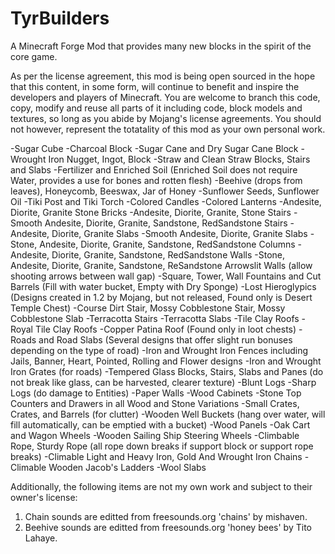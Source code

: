 # TyrBuilders
A Minecraft Forge Mod that provides many new blocks in the spirit of the core game.


As per the license agreement, this mod is being open sourced in the hope that this content, in some form, will continue to benefit 
and inspire the developers and players of Minecraft.  You are welcome to branch this code, copy, modify and reuse all parts of it 
including code, block models and textures, so long as you abide by Mojang's license agreements.  You should not however, represent 
the totatality of this mod as your own personal work.  


-Sugar Cube
-Charcoal Block
-Sugar Cane and Dry Sugar Cane Block
-Wrought Iron Nugget, Ingot, Block
-Straw and Clean Straw Blocks, Stairs and Slabs
-Fertilizer and Enriched Soil (Enriched Soil does not require Water, provides a use for bones and rotten flesh)
-Beehive (drops from leaves), Honeycomb, Beeswax, Jar of Honey
-Sunflower Seeds, Sunflower Oil
-Tiki Post and Tiki Torch
-Colored Candles
-Colored Lanterns
-Andesite, Diorite, Granite Stone Bricks
-Andesite, Diorite, Granite, Stone Stairs
-Smooth Andesite, Diorite, Granite, Sandstone, RedSandstone Stairs
-Andesite, Diorite, Granite Slabs
-Smooth Andesite, Diorite, Granite Slabs
-Stone, Andesite, Diorite, Granite, Sandstone, RedSandstone Columns
-Andesite, Diorite, Granite, Sandstone, RedSandstone Walls
-Stone, Andesite, Diorite, Granite, Sandstone, ReSandstone Arrowslit Walls (allow shooting arrows between wall gap)
-Square, Tower, Wall Fountains and Cut Barrels (Fill with water bucket, Empty with Dry Sponge)
-Lost Hieroglypics (Designs created in 1.2 by Mojang, but not released, Found only is Desert Temple Chest)
-Course Dirt Stair, Mossy Cobblestone Stair, Mossy Cobblestone Slab
-Terracotta Stairs
-Terracotta Slabs
-Tile Clay Roofs
-Royal Tile Clay Roofs
-Copper Patina Roof (Found only in loot chests)
-Roads and Road Slabs (Several designs that offer slight run bonuses depending on the type of road)
-Iron and Wrought Iron Fences including Jails, Banner, Heart, Pointed, Rolling and Flower designs
-Iron and Wrought Iron Grates (for roads)
-Tempered Glass Blocks, Stairs, Slabs and Panes (do not break like glass, can be harvested, clearer texture)
-Blunt Logs
-Sharp Logs (do damage to Entities)
-Paper Walls
-Wood Cabinets
-Stone Top Counters and Drawers in all Wood and Stone Variations
-Small Crates, Crates, and Barrels (for clutter)
-Wooden Well Buckets (hang over water, will fill automatically, can be emptied with a bucket)
-Wood Panels
-Oak Cart and Wagon Wheels
-Wooden Sailing Ship Steering Wheels
-Climbable Rope, Sturdy Rope (all rope down breaks if support block or support rope breaks)
-Climable Light and Heavy Iron, Gold And Wrought Iron Chains
-Climable Wooden Jacob's Ladders
-Wool Slabs



Additionally, the following items are not my own work and subject to their owner's license:


1) Chain sounds are editted from freesounds.org 'chains' by mishaven.
2) Beehive sounds are editted from freesounds.org 'honey bees' by Tito Lahaye.

